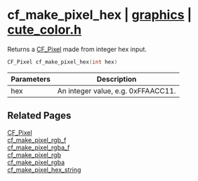 # cf_make_pixel_hex | [graphics](https://github.com/RandyGaul/cute_framework/blob/master/docs/graphics_readme.md) | [cute_color.h](https://github.com/RandyGaul/cute_framework/blob/master/include/cute_color.h)

Returns a [CF_Pixel](https://github.com/RandyGaul/cute_framework/blob/master/docs/graphics/cf_pixel.md) made from integer hex input.

```cpp
CF_Pixel cf_make_pixel_hex(int hex)
```

Parameters | Description
--- | ---
hex | An integer value, e.g. 0xFFAACC11.

## Related Pages

[CF_Pixel](https://github.com/RandyGaul/cute_framework/blob/master/docs/graphics/cf_pixel.md)  
[cf_make_pixel_rgb_f](https://github.com/RandyGaul/cute_framework/blob/master/docs/graphics/cf_make_pixel_rgb_f.md)  
[cf_make_pixel_rgba_f](https://github.com/RandyGaul/cute_framework/blob/master/docs/graphics/cf_make_pixel_rgba_f.md)  
[cf_make_pixel_rgb](https://github.com/RandyGaul/cute_framework/blob/master/docs/graphics/cf_make_pixel_rgb.md)  
[cf_make_pixel_rgba](https://github.com/RandyGaul/cute_framework/blob/master/docs/graphics/cf_make_pixel_rgba.md)  
[cf_make_pixel_hex_string](https://github.com/RandyGaul/cute_framework/blob/master/docs/graphics/cf_make_pixel_hex_string.md)  
